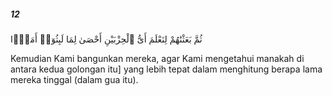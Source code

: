 ##### 12

<span class="ayah">ثُمَّ بَعَثْنَٰهُمْ لِنَعْلَمَ أَىُّ ٱلْحِزْبَيْنِ أَحْصَىٰ لِمَا لَبِثُوٓا۟ أَمَدًۭا</span>

<span class="ayah_translation">Kemudian Kami bangunkan mereka, agar Kami mengetahui manakah di antara kedua golongan itu] yang lebih tepat dalam menghitung berapa lama mereka tinggal (dalam gua itu).</span>
